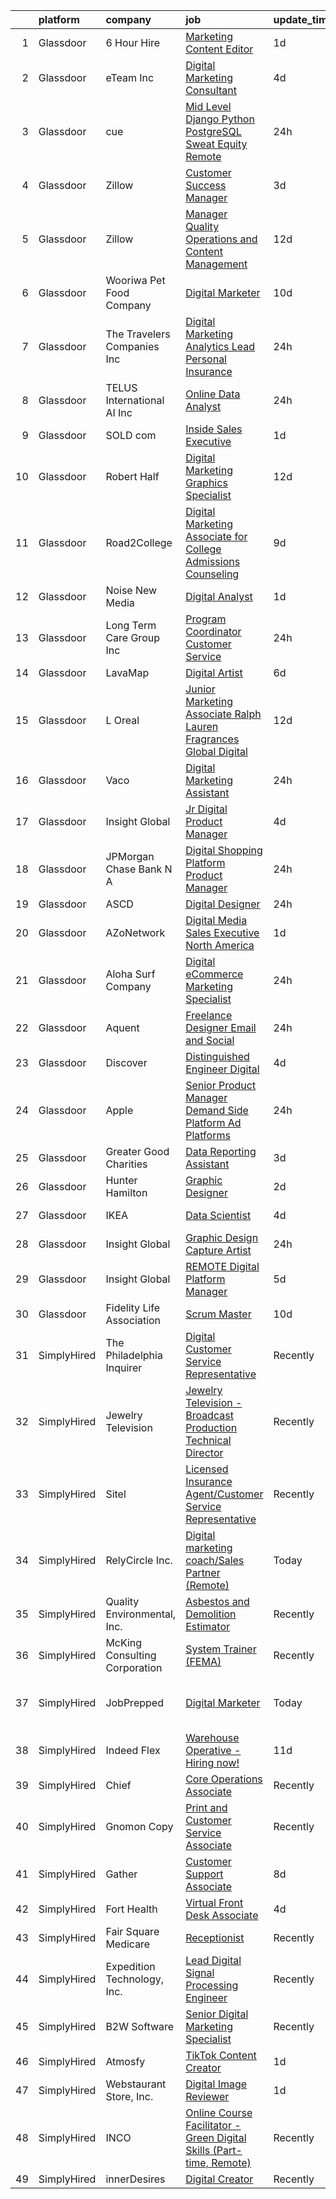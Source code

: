 

|    | platform    | company                       | job                                                                                                                                                                                                                                                                                                                                                                                                                                                                                                                                                                                                                                                                                                                                                                                                                                                                                                                                                                                                                                                                                                                                                                                                                                                                                                                                                                                                                             | update_time   | location                     |
|---:|:------------|:------------------------------|:--------------------------------------------------------------------------------------------------------------------------------------------------------------------------------------------------------------------------------------------------------------------------------------------------------------------------------------------------------------------------------------------------------------------------------------------------------------------------------------------------------------------------------------------------------------------------------------------------------------------------------------------------------------------------------------------------------------------------------------------------------------------------------------------------------------------------------------------------------------------------------------------------------------------------------------------------------------------------------------------------------------------------------------------------------------------------------------------------------------------------------------------------------------------------------------------------------------------------------------------------------------------------------------------------------------------------------------------------------------------------------------------------------------------------------|:--------------|:-----------------------------|
|  1 | Glassdoor   | 6 Hour Hire                   | [Marketing Content Editor](https://www.glassdoor.com/partner/jobListing.htm?pos=108&ao=1110586&s=58&guid=0000018382f2bfafa07965cef3276f88&src=GD_JOB_AD&t=SR&vt=w&ea=1&cs=1_30260d2a&cb=1664349291241&jobListingId=1008163003925&cpc=9C2286EA3771AAF6&jrtk=3-0-1ge1f5g532dui001-1ge1f5g5m2cid000-201e64861a921a0a--6NYlbfkN0A_KDUjhnK7d-ts4fkZ6KGYjYw3n0uvPYmAHManw4rK0lzrYUSkl3M6dCDSWtFWZhdoIYxs5SCcx2ii1I2RCmJuqZOOE06wkboU3OsAZTvsAdy6OMncB6p_uh7d92do8OvorpJZcFyApMqAF6vseirUdTw-pA3_27qFFFI3ePs-kQXGKqtT0Jmpsj7Y2Me-NCvTPI-HwL-Rm8XrPE8JR44A5bZs1u8l5mLdvSr6yRJ2fb3kuldT2RsmrCkoF3T6WpdEPcuc2FLurQQ3_zNrLP8HfuURrjLGiH15TPddmUFdcWUqXzMwqc0aCUgszZ1I2hI2hYsrhDLt61m_jx5YIDk_eLHmr5hIuGWRQ-i7M3xk5yq3XzGuO-wS5Jw-7258V0k14__lPP-hVHf6ZhakyWSyYafPl9jONmGt2_ApTe6JbNskiiLPXdkGhnvSPJRNfWz4ZnjCxieEm5ZZwUNwr5jIoJsip61PxEi9HAl0jegqjNWWeZyPDz10RofxrLM7vqAjnhF9EYn2rQ%3D%3D)                                                                                                                                                                                                                                                                                                                                                                                                                                                                                                                                                 | 1d            | Remote                       |
|  2 | Glassdoor   | eTeam Inc                     | [Digital Marketing Consultant](https://www.glassdoor.com/partner/jobListing.htm?pos=114&ao=1110586&s=58&guid=0000018382f2bfafa07965cef3276f88&src=GD_JOB_AD&t=SR&vt=w&ea=1&cs=1_21047b56&cb=1664349291241&jobListingId=1008158800454&cpc=47CFDC01B3F81FAC&jrtk=3-0-1ge1f5g532dui001-1ge1f5g5m2cid000-94cd8eb53bfaed8c--6NYlbfkN0BrebvuryEatuNHUHZCAQUz0OnV0ltSPb-mADEOcHGVot9rTrxxekT_0oFh76gfC5k5LeVQfnXvI8wM53Y-Csm-5cBb6jwzgR11OBGLeGzG466NRc4gsRcZAo5FARi2Yzm0xM9gTqA7MhLisfmWzblMF6E4pE4q3_0JGe-eNeBW-IZZ1PVcEkWdU6YDPMCchY9O-deZ03Hr4pHNZC2K0KzGbjT1HJ0B0gfcKBCFyfF_E7KJDev61VDUSQ3bZRTnNxiKIWRLw7GDa8fZ92THUUebNacvKW3MyN7mgjxjNY0dRBwv_Qh2dG0ZTiiGPVXmfaXSgGRadJOoPiCmKRSFAjidG7bTcrxSBrUPQgsdjQzGNjjF6ZjYXXuTCt4PfKBx_ZUM6UMEgg8f5gWwq3QDCVNB_0FuRQajpk1284TBU_nOKu_hVtPoJ-5MGio5TPEnDXO_80EtueRKk6D49Q9CgPpi1VvfLGwsJEC2OH2Q0jmbCiVqfLaEHfIoZySqPQpkVhcFOY1SQmRNaEoaBdIvLt3xafdcGD6OmBY%3D)                                                                                                                                                                                                                                                                                                                                                                                                                                                                                                                           | 4d            | Remote                       |
|  3 | Glassdoor   | cue                           | [Mid Level Django   Python   PostgreSQL  Sweat Equity   Remote ](https://www.glassdoor.com/partner/jobListing.htm?pos=104&ao=1110586&s=58&guid=0000018382f2bfafa07965cef3276f88&src=GD_JOB_AD&t=SR&vt=w&ea=1&cs=1_b3c92671&cb=1664349291240&jobListingId=1008164961152&cpc=C19BE7EA145E205E&jrtk=3-0-1ge1f5g532dui001-1ge1f5g5m2cid000-a6b8338d03c24dec--6NYlbfkN0DuulVXW0zorKzZBhjCLVUeZ7NW8p90YuVyCa3-Ydwd41wA44QBV5BRiqocHtBXzXDvykO9TP1gEAG8hqtEYy1pgPQgHhTXgeN_dIjPIbZk-tqkzOfl5B9R0zdf8epJK3zrHgc8dbaCBOlxUUz9030fUKasycD-QuU6wI7Oxol-QjhC4HJxmxwZOO2_XuoTsKby_1D53A6qkPY23m8kY_yKk7og3Hm3iDNqEXf9K9ACDnlA5ncf3z1cfOU7IArgRvbTJHjoH7qvw4TaJX6EntKRWcuxNjPtgTOFRIzlBlTqyedGv1qrkV3mffd8ufy7J60Rp24HTCFKjujbLNvgzjivfWvYd_3ZcTGUg7WLnbWLqJDrzo0vOHIsEsF3b5bur-TTeN10C4qBTcNTMz9d66_-VzGUknPNyHpctzO773ROGbLSaGZ9hAOMXKjkyCpylZeTDG9vKUtkj84a7nhVr2ELMWa9jbD0NXEt1PsFHaqWool0X4EP2mjiiWyDo-3QJBRo_fsjc9A5rw%3D%3D)                                                                                                                                                                                                                                                                                                                                                                                                                                                                                                           | 24h           | Remote                       |
|  4 | Glassdoor   | Zillow                        | [Customer Success Manager](https://www.glassdoor.com/partner/jobListing.htm?pos=102&ao=1110586&s=58&guid=0000018382f2bfafa07965cef3276f88&src=GD_JOB_AD&t=SR&vt=w&cs=1_d095e9e5&cb=1664349291239&jobListingId=1008159845063&cpc=8795CF9063CD573D&jrtk=3-0-1ge1f5g532dui001-1ge1f5g5m2cid000-26631222c620f7c9--6NYlbfkN0ANMurRYyPEXg08u6OamUd1Mvhk-zhFSGYIZgoJR86UvYL2v6MoUqae-sD5DnU21vqr81Knm1eiaBNvrsQwIm-fBboLLmGflxh6BH-J9SAVrBxqS1XpqarTwnwrcpqYnH6A6XoAeUnSCgVBCyWW0BLEKs_4HrEb4mCvBiWuHX2Fmb0cgjR3bLYFpD0YU004krXU9I4MXxJj2kssyYW11Q-RUo1yJxCJknrWTk9PAvyfQWsI6gE5qhvZW65QZi8rJ0z6GHyd3xLwe6xDXRgAslW_EOrcBvIDbi10zgPMZH2pH_OCoKqKX_ZU4FvDg66kO5Zk1hETNAtzflIfZWuPYrHTz6QB0jKa37fQfT9YA6zzm7Ex3PI4tTuVucSGf2Gd2s0LfoyiEBJYchcSX7KKUVw7LV-Ln3tRdGOUjnkijbD6GRNz3TPwTH4BhEkoD3K7rUW1xuSolHU5M2qyS9dEViiURb-NHhEadNdLHGbi-wxZXKaI50I1i0IJ7eYlih1lBfjk9FVRGMEjj2ebuz9Z2NBdr3_pfkWNi62pzfjRQWcC1XVRPvOUNBqjPNX5H8IH-l5yPDOud69LSWyhXuIN26_GNj49daKj6-RT6U1QKVZHzDwa4RQrVhXQYkG7wMq-mVb9r53_qQzSfkvBpFhngzz_AYqWC_rMu3wSSUVkh1lWuTA-NwrGka0KCg6IgDqwxDCTukdwLAyHyE3fWWJ0TMA1Ft8yRCiWmcS7N-JP-ClQ3r-v7gHtR1KTsShyXQEU8Tv3pfQftSOaXxFXRhBpPYQPhF4RaaRnMucAg2Ij9yi75BfIUvSUs8FqVn1Xv9JZIdL9wUt5Our3xOIH8f0AKh4tm2MLX9tYtxQvHvDioHGvAQhjcFnnS0MNzBEjQFgFjSKLNAPEi7hrMQ%3D%3D)                                                                                                                                                      | 3d            | Remote                       |
|  5 | Glassdoor   | Zillow                        | [Manager  Quality Operations and Content Management](https://www.glassdoor.com/partner/jobListing.htm?pos=119&ao=1110586&s=58&guid=0000018382f2bfafa07965cef3276f88&src=GD_JOB_AD&t=SR&vt=w&cs=1_422e0a7e&cb=1664349291242&jobListingId=1008142971858&cpc=3BA4CE39D5B5DEF5&jrtk=3-0-1ge1f5g532dui001-1ge1f5g5m2cid000-b512a9d381083509--6NYlbfkN0ANMurRYyPEXg08u6OamUd1Mvhk-zhFSGYIZgoJR86UvYL2v6MoUqae-sD5DnU21vrYSMqNw6yQSVpDjqauj1fY9oHvo2yLAQmV-lRismGLIIw_J2yM8CgIONIED3uiS_vgikH6i0gPHg8UuszQTH-4pyEwtLvPN9Ahzu_37iSzl-H-Ft_yrk6ZxZWVpQhV8RLncGTR-wTi6gRh4H9NDY73wg7jVHQR_z3Devl44nzE6Rdy3oGUtcOlVMtqxV4p4gtCRi7PzdB_zuHEK8Yj-15e2coe70fpGh5LQNkGKFdoRqDPU0PJ1hYRfhfJa1SeYu9U0FaQeXG7Pzc5Hu4oniilPE1hTM9eOoMevEN6_KAIImSXhiqYJQUTR-UfRrTNKHqdk_B4_gC_MeXXmEOTsULDkHu6gc3T0xty2jwolEZ3GBEkWCsLLxkk_eZa1Mc0Wv1xWykA-10w590KivDXT1Fri75B22D7ssJIZdUc8TLMQWDos9FraAjnQcT_lmw46lzUTaW8TSzW0JRAnF1UXiL73JqCG8tEKmeCXTWyMHyABav2GNb5_LHj41D1-QuN66J3mIMA5iOkyP5VwfJ7KnIhw_LDUEUkO_4uGZ6fJZqrVj_2adD2Ved0IYZ81vd4rm2MXtceqAQdwJX349z-73BFvpzkXWEapBNDru5nJe4Tq43snTD4NuCSssqX6h2F367BcztC69mLrtZlJfhevXYHYVlyuFbZeSPeA3bRmKt8VPILXOdc9KPip3FTP5LITT_cnX0I2QFrZ8wFpQ9Kb2jI1HwzHv5aazNldXwYUDbBujQOYDDwpTMhOoBYwQJzRLF2bn9E9vqb3bErBuGOykkUxCjlY7eUjvFWPm2lSBzHmDjHbgRrLlGwgml-ZitMrqc%3D)                                                                                                                                          | 12d           | Remote                       |
|  6 | Glassdoor   | Wooriwa Pet Food Company      | [Digital Marketer](https://www.glassdoor.com/partner/jobListing.htm?pos=117&ao=1110586&s=58&guid=0000018382f2bfafa07965cef3276f88&src=GD_JOB_AD&t=SR&vt=w&ea=1&cs=1_1a3ff705&cb=1664349291242&jobListingId=1008146609423&cpc=AC285F3A3ECA6BB0&jrtk=3-0-1ge1f5g532dui001-1ge1f5g5m2cid000-16994c4a20e910f4--6NYlbfkN0BLBb4gafUIN8scGXFYW5nVEBTiLvGe8w6cuBqLnnlSEIheVDJQkP6DpQif-Z4RYjjUP8rwi98qLUFP3_bIUgpYWbU23TnpehEdgHRAelzmxkyZsDrUqpytZP0P6aN7nXtQvlrlnrNac-6JuHOv0es5-CvEyGTeNcZ0AJQlx0U-XQrRVzFxp6xS5toLJfdRv0k5Io38IlrncnbUe5_cumcun_hCZj6tBDBdOGNCvGpe8swHa_YxVeqdx3vpZQs3pzIKhibEOTL9qIo1VHsbHIZnxPE53B96Jjeo9ZWIZNHks7ZA8hpzj5t0QzA6_LFtlrwmJJv-4To0uCqqSmWeGwsgZqUicU2S4xa0U9HRAivlZ-ojYqIabtSyFvZEpakGnlu0WKZZQK7-qAlJ8IiWiTZ90WqkRzqpU71N1S9OQvnKzPdhjQTpRLapEx1F5j1xcvalZ91vN5nJp_BT6n0d_D11cnxITdLmqwKSQf_y48zL9bgvDGEJn7-Y)                                                                                                                                                                                                                                                                                                                                                                                                                                                                                                                                                                                     | 10d           | Remote                       |
|  7 | Glassdoor   | The Travelers Companies  Inc  | [Digital Marketing Analytics Lead  Personal Insurance](https://www.glassdoor.com/partner/jobListing.htm?pos=110&ao=1110586&s=58&guid=0000018382f2bfafa07965cef3276f88&src=GD_JOB_AD&t=SR&vt=w&cs=1_3ba5bff6&cb=1664349291240&jobListingId=1008165932910&cpc=F41FEAB56D215062&jrtk=3-0-1ge1f5g532dui001-1ge1f5g5m2cid000-716d938dc5374cc6--6NYlbfkN0DwhCR4mE7Dx-CLhz4PI5BhfvPze6ywMzhMsBH5psjCE2akgMDjbc7mgQRF-OO2fE72251vq-6CcmWprR6tFAcxZ-IoLhsmeo18Rv_x-DS1CdaTDNPs_bnGpdM9LphQprd78px1Uutan102JBRgduQx_EE_XePE-t-MbAqrVORPOptZi5EDfvwk4TueNpDcxe3xCx28F_Ki5_qYbXy565qQ901CSGlj3kJOEl0HA3i7KiN_61WO4IHHZPY4YEpl7OQyZhzYtsJrUHwoF5RFNmImaPCqEwkaQw-zBq0NS9XrWZvv5RFM2GC5pHdaZJc2QEe88HjOdRLm2F7c48OASC9KnU095PelNA-LFclvZSnjz_qThXKX3fIcJSvCO1mTqczD7x098_EJPmgqUHrWVE6mo2YBwBECIHZ-HEX0jpNk8iLzYx9xhuj7BfaSC7toKuZLo3mBLq-ixcCFJZ_A3Vwc7PjL_dcQtNnHS-40yGR7TrqXFGD6Ti0S3_luT2dTnla1hWFgqngm0jm8EwH7i91hUKEx4sXJC4g_3ojgKETkkAJh8U0K--BIpkw88fOpv0uKAv6Dfo5uOwWPBB5igouSCZ_YPa2DFWSIAy3XhHBUBhm75rNBsBYzWvVVNZKUpks%3D)                                                                                                                                                                                                                                                                                                                                                                                                        | 24h           | Hartford, CT                 |
|  8 | Glassdoor   | TELUS International AI Inc    | [Online Data Analyst](https://www.glassdoor.com/partner/jobListing.htm?pos=101&ao=1110586&s=58&guid=0000018382f2bfafa07965cef3276f88&src=GD_JOB_AD&t=SR&vt=w&ea=1&cs=1_64b78e9f&cb=1664349291239&jobListingId=1008165131233&cpc=FB7E4A1762AE5BEC&jrtk=3-0-1ge1f5g532dui001-1ge1f5g5m2cid000-b1cb44d9f1c3f675--6NYlbfkN0DBm_EaRJAv4snA269Hsn6J1FBkMjmuYRkesWng91cE3oyz4i86JnJwUrnHyySEdyfIi0TbAbGfZRw-hidAWmj7C5M730k0Lcd_gBMbWpT5BEutoMGmHFcZKYZytdGJxPBlnj_L_8xFYyTapT7POtirpRT-A_nnbp3LHiC7-64QyjTM0X8aNALW7j6CtCpfTP5osGpeSTEh-ujDItFkAPH1B-0Thw-367gbEh2rH2hpLCl5jCxHTG0nv-pBJLKOlbztNR6AQpWf5yvdqUwQVATIvyVu1ZNc9dJfS_ajfDhnYdlEE5CslGfbX-fAtSIZwNK-h4SvVM1_egTewSrzcY_t1aR2suRTZycn-h5kBS7nGRTg2Girxk2c8WimGtJ7IEM5-mdSLdm8SCSApvcvRTkW_3zzW6XEocJQy9G7q1xzO6Cg5KpL5Yw5VclVNPc3zM7ZKHlPW0sSROjlOWGboyN9p6G-6tCWjT-242190aBuWgExjZD6N7i_W6HS3hf3z8gCUED5yk8UsQ%3D%3D)                                                                                                                                                                                                                                                                                                                                                                                                                                                                                                                                                      | 24h           | Ohio                         |
|  9 | Glassdoor   | SOLD com                      | [Inside Sales Executive](https://www.glassdoor.com/partner/jobListing.htm?pos=111&ao=1110586&s=58&guid=0000018382f2bfafa07965cef3276f88&src=GD_JOB_AD&t=SR&vt=w&ea=1&cs=1_33bad895&cb=1664349291241&jobListingId=1008163778385&cpc=6BF42D0955AE9A34&jrtk=3-0-1ge1f5g532dui001-1ge1f5g5m2cid000-644b15d726f986ed--6NYlbfkN0CbFhaZLVgS7xkJ012KojXywB_G48JxFO9p1yv7X_LEJGtz5iXjKtUIDRX4RUDVKoXRCsmY-Ux4nc9EgXWx4IQb5HwJK0MZhQG-sIFX3tb1XsUdRz6zK1OY-RqxG7TOiQSBUv0iqIvlljLzZvSVfX3KLRVwuulf00ADRigloVcDLRUsmaFLHwrIvYwotqXCo7BZubeBeVHU0OtK8DolKvQ09B5FwxIKEaT0N0aGJvxUshvyiuawTwaBEkQnXg2D1H6NJpG8Qll8Dgsa1EVCowZ_uoyxKxdq7Vfa4vv-18RmUvU7bs9SDOw1JF228aobrnfzxBKOd_CXS5ivmdohrTYg1ng1yyNY3t0zx6qQFCUiXv11j-pX2bTSxZIk6pMbBPFHh1LZc94WMsLMLOHCBzzfiPgThb6pW24Xtb9L06aonF_oLTyLOkmrkVQzDeBNViWZzoy6cHJoMKhVsF4PdPGC9UlrigyHLt-Wg1nyw379MaNtHnzi_XB2uxLns4Y7SFf022ET4IUi4Q%3D%3D)                                                                                                                                                                                                                                                                                                                                                                                                                                                                                                                                                   | 1d            | Remote                       |
| 10 | Glassdoor   | Robert Half                   | [Digital Marketing   Graphics Specialist](https://www.glassdoor.com/partner/jobListing.htm?pos=126&ao=1110586&s=58&guid=0000018382f2bfafa07965cef3276f88&src=GD_JOB_AD&t=SR&vt=w&ea=1&cs=1_2b7863f0&cb=1664349291243&jobListingId=1008143234840&cpc=FA84DF7EA1EC2398&jrtk=3-0-1ge1f5g532dui001-1ge1f5g5m2cid000-17cbd236e113c8e3--6NYlbfkN0CpzDdaQkua3np5pkmj49lKioZwmwxQ-yx5plwbYmV_My3ZZxK2JCK7y7YJJGYa-f7NdwhdWSaCFUjASR6cnA4BUVF-L_KeNzsNaSWsswCQ44e6GzC4__qvSMdJxoD5ew3hk90VkPJT-fzyL5mIg9FVbExNBVRgnCu9liT5LnFCqbhczqt0epcDG-rBxUsnsPGWJ8O2bMpTm5xqssaI1xkEQpzYGy76l-_op1MYLidquUCkm5eEip3Pup7_QXD5QJ7ptvtwA0R3lLEAGp4VBnx8yik20rQUp7p1G7iM6zVt4Hvd4TMJuFQt7zd8zfESJCeLt_ozOg0q4-znIAmYFLPGvNRA9I-rycgHIjoodqJs6LQVjipvizQAj2tYZkZjTdAVR-81EeBpcyh27y9txkoy7OgiM58WFU9DktHJmPlWbM2RJAY97wrNDwAcOoXV8jW9ytDxsMfSXapMwKgiSA2ZP2Hy280C9DxzPUR7h7MweWzYDwI1Dp-6wm-aDPA-v3q7FOcDkZi4AL2jIkz553ewcYv-4tdf-UcL2Z3cLqSPGuL7cCyehdOmbBxPi_G64WhBhC2quxVYLCmBBnHpvQFn)                                                                                                                                                                                                                                                                                                                                                                                                                                                              | 12d           | Atlanta, GA                  |
| 11 | Glassdoor   | Road2College                  | [Digital Marketing Associate for College Admissions Counseling](https://www.glassdoor.com/partner/jobListing.htm?pos=123&ao=1110586&s=58&guid=0000018382f2bfafa07965cef3276f88&src=GD_JOB_AD&t=SR&vt=w&ea=1&cs=1_68cd9a6b&cb=1664349291242&jobListingId=1008148102236&cpc=2CAED5C921A5F994&jrtk=3-0-1ge1f5g532dui001-1ge1f5g5m2cid000-ffe516d4d177cfce--6NYlbfkN0A4hgeKHdLyHgzaskNEvl2xXMVaueUT71iJOYpLYISQUH_rOuc1_2njAimAbfwl-Xl_6MAE7JmL6nMY_uZhy4cIBWg-2YfQVOJb6gpRG1WMFRsT_JvpUKhk0RN-nfIIZ7sZzMF4GmeUePWA_upjrT5OsNbY7y3J2TSDrKoqOx_HoCFJxT0aKkCPFIPriZLtP7L5WOdOuO1_VXJR7n9sR4NGg-WQDphe5b09EGuwgzIds6kHp0O8j1Pf6x-pS9181rkVhSeMgBozZ_yp5HL2dnXvRZwQweeAIB2lCiqbIIVNGG05LMlCIyMu2-RReTxUxNK9I4xiGNIUKHxS5Zu52a-ICKFwzbRtqVlAZXixuHbmzGEm3N20Wq9nWYJhxyL7Wo7-koqmNJqyAiWsr52Ze1vL2Yw4yVp6VlB4vWHqFHBlFWtR3llkWkgnO5a-1a0Wb38rjGYYLM91XFxEhKhmCobVhh9_-9S2X8urvESI9iIGrwNQesRo3PKuEjB6jywEy6505B5b3vOH3Qq9e9DlWiZO2cx6o5FpU1CasYT_FH94tg%3D%3D)                                                                                                                                                                                                                                                                                                                                                                                                                                                                            | 9d            | Remote                       |
| 12 | Glassdoor   | Noise New Media               | [Digital Analyst](https://www.glassdoor.com/partner/jobListing.htm?pos=109&ao=1110586&s=58&guid=0000018382f2bfafa07965cef3276f88&src=GD_JOB_AD&t=SR&vt=w&ea=1&cs=1_89c04121&cb=1664349291241&jobListingId=1008163427086&cpc=7F6F94E2229B3AB5&jrtk=3-0-1ge1f5g532dui001-1ge1f5g5m2cid000-5f8ef8b035283904--6NYlbfkN0CW-ClBBBoGf33wAxWejhWVtrVIk3GGo81D3-u8tyaggZE9Lc1d90Qc7-cyRVKy7eKvEvFntINMm2HWMp8gtLSbcZEi4HmZ32JVaatySf33vcSsOEBvne4kwYUWjRh8aLy_fzfqN2mwH5410Gi5vM89sJtUs-lWfkeM2uZU_YjS69G78lmuVeqEP4Mdn7wWMgjrrUSGHxAXGV64jkG62QZAk-CPdUj5lqPtk7pWIN3HSR4wEYgFEKZ-UBZp_xT8sJ9HNPnxYru1ol7sunta_7rBdxGHH43Zz4tb5GcTLchL03r1SJVDVSX08JUlwTSx66nI9V65j8cuA_kSObcxNEBgQYOX2PMHFCyYemefxhiWDogn_FWVESfUdNbk82OolUG3y39PmqodupbPQmD6UgObPHEIHLde73tnYgwykoLJtgt5QVToFAmWtvh43jRjENAeZvfXMmGg51-nS5r5yaAQpLIz5kOO-3JU7puerOqdFprTVE8yUj0PqBaKxJYl717nENs4ONdW4w%3D%3D)                                                                                                                                                                                                                                                                                                                                                                                                                                                                                                                                                          | 1d            | Remote                       |
| 13 | Glassdoor   | Long Term Care Group  Inc     | [Program Coordinator   Customer Service](https://www.glassdoor.com/partner/jobListing.htm?pos=112&ao=1110586&s=58&guid=0000018382f2bfafa07965cef3276f88&src=GD_JOB_AD&t=SR&vt=w&ea=1&cs=1_a2183121&cb=1664349291241&jobListingId=1008165624251&cpc=1160948BCBA38B5B&jrtk=3-0-1ge1f5g532dui001-1ge1f5g5m2cid000-2ad71c5804ecae2f--6NYlbfkN0A4AqAQjzxpxIS5LEpZrWuHuD3mq-hYjEYdsY5zcloj2QQN0-cE70FBV3RwKTN5BNRot9a9xLhW9Tj91s5zDjpt-BsOTjvQS_UB_IA0qYurX7eCSlVDLivBrQppqi32v41aGqwrPusY9g_VQrC9U5OD_T-5wAyCMz-q3xtDwBnnuQqTBBf391qcpbZUXumcA74dRY1sCyu1Vm4rFpsgJkPUHMqFoX8PIa7U5riEb6KmmAMhq-9FlwT4WkEzerr5QcBW0Akq0usvNwMfMlii-UyXAUElruVEvF0agAtWHG5Br6d0pDAqXvZwiwiatrorjVO9tQOZGwtreokAm3uYNCTCyR_52t7zkGhPdTVfu-0hj_P4-qnGaG08Oep8oqGSwBf5_s2O8BjL-U2xudfQMoL27_uqORy85cOYVgnNI4-6Zi3lZcePAyftur1ZkWuO8qlUBCC2nBOSR6EgixiSOIxfjELrcO495ekSUH0NJmoj0-tp6YJlKG-gjO_2brOEpeRWcsF-uyaeTa4sWyIsTBN_)                                                                                                                                                                                                                                                                                                                                                                                                                                                                                                                               | 24h           | Remote                       |
| 14 | Glassdoor   | LavaMap                       | [Digital Artist](https://www.glassdoor.com/partner/jobListing.htm?pos=116&ao=1110586&s=58&guid=0000018382f2bfafa07965cef3276f88&src=GD_JOB_AD&t=SR&vt=w&ea=1&cs=1_007f2de0&cb=1664349291241&jobListingId=1008153486143&cpc=AC285F3A3ECA6BB0&jrtk=3-0-1ge1f5g532dui001-1ge1f5g5m2cid000-b4e16c7794ca804a--6NYlbfkN0BvffYVbnfQbS93BkAhZe1nr_iwjsb5JUyOPZS3_wkjOTFd8zYYhgAjN7dkTL6E6t4t4Ii3xFWcYE_ys6-VyEPHPNop69PjOU8TNo7BFqIux-7Eot9YI3POHowBRmwS-1vpTfl4aBjKNbocmdYE1IydTxc8XdYgAe1Tjnal5WCbcXwjExBhMbc3T7Cs4sXPqRTJRc6904v2CXfr0cx9sgCQJ8NFtLXypmoyjb7CMI59WkKkZNgXIVdFCoH3j3m1bL3VgLQbMaf0GzIG0u4XETkRbFcg-XbKdspTMSGlbIgHLAGbMxfw6JHGZ4CRlhdnNdD2YaeOgpajPfb2UjGeqxpjHugGR2ka3nEfSSabxuWYjGjI-GtRAohi1tDjlAUACOEBZ8-SWeUOQ-t5E2GIJvHfQlsR2m2ahA32uOPOBpFg3xZbmGJgM1qHaxqnkRrZBnMX8g5ED_3Qfx2HHdumR-Yn8GqvlUVKNzpkDKJd9mMlMiIYLzST94ta)                                                                                                                                                                                                                                                                                                                                                                                                                                                                                                                                                                                       | 6d            | Remote                       |
| 15 | Glassdoor   | L Oreal                       | [Junior Marketing Associate   Ralph Lauren Fragrances Global Digital](https://www.glassdoor.com/partner/jobListing.htm?pos=115&ao=1110586&s=58&guid=0000018382f2bfafa07965cef3276f88&src=GD_JOB_AD&t=SR&vt=w&cs=1_c8bd48e0&cb=1664349291241&jobListingId=1008142972206&cpc=8795CF9063CD573D&jrtk=3-0-1ge1f5g532dui001-1ge1f5g5m2cid000-42a3ac318f7a1b31--6NYlbfkN0B--xwTx5z5GtX4kwB4PKln9ei78TGhUZ0jXbBonS0qzEhzYeEaBt0GkTPTcdrr5MkzZ_oHVP9Q2E8EX-T262mG4rKDwRBaY35esXA5Ce0-wCGzq449jbMb6c830z_79dmbLbvFmZYGBlU_9M-xMfcEfCTDzSSNxtUXnCogvRBRkARCLQ8n0hYcw4b7Mq7q_bHB1t3h9Ga-qWFGwjdJz9fyA86rFC0nzWP7RVvfvWDxZo0gqoESfpGxLyPn6W05mIdllgHBX-U5FMRGTqIoetsii5JXAYus2rN5VwM_MyMpvKOJfKtcTbjdY5A2r3ogCbq33QPjfXCorvyYVEh1VaL86B9jzB0hX3zIFZWAX0P5xV9DEVJiOljNm2bx1PuPQvP7UCUIIyU-iuFGOTLiJDBTIzCwHX6jeBCthrfPcXcD9-aXUvKI9iGP-21LdpkBbMqpQDauCbmL_CH1YTz7MqBdEVnr7iroCEPTWNEH7o5kZPd0a0BOAU2NsJFWtI7MSVTc7VNylD2pTDJkH6s3sahyvBroGnxIEKku3ZDCkDJj5zn9MRdv8wCMAM0y4FwQXuY6WLU2OyEO5A%3D%3D)                                                                                                                                                                                                                                                                                                                                                                                                                                           | 12d           | New York, NY                 |
| 16 | Glassdoor   | Vaco                          | [Digital Marketing Assistant](https://www.glassdoor.com/partner/jobListing.htm?pos=129&ao=1110586&s=58&guid=0000018382f2bfafa07965cef3276f88&src=GD_JOB_AD&t=SR&vt=w&ea=1&cs=1_1d90c73c&cb=1664349291243&jobListingId=1008165867530&cpc=F41FEAB56D215062&jrtk=3-0-1ge1f5g532dui001-1ge1f5g5m2cid000-8561437102f860f9--6NYlbfkN0D_sybMACCpf9B-677oK5j6rPldVB6BlrVvFjO_o-GJZbzuF-qh4PxErFUqfUsv_6utA5JZgeEyLPHfoHOkWgtu-04jjOiQeMcGEhERKzwl5UZW9KxS7DE5O4tihXQpmYI_0W95xscZZvOaxS7Z7A-tsGCzOsMQk10aPWusTzQLHgjnj8zhRtE_7rO1w_NdNjgrR9UEWWeTEvQf_SMVhjNnZ_jwIvg4D-hBG3IKVr_3uLVHT7wNm1NQ2QbWxLvJOKTJdAOigEXkRp_OEhfhd_PbTCGtwBPwZab_zrJ3V2i-L_jqPSVuUbOqP971hIZ3Q_hXZPsC033rAw__f6GVJ9xQ-9g_cdw1h415-vseWAEMQrgebBOJGMvxKi5NX4i0Bd4IL50Zcdm1Kqx2JvlJdyDbrf-yzTCUuNqfsramDlbqDmJVT4lkBmMH4oS1XKYiRUnp2gEWDwrnqgcSt3Fdli6N5IjWp-oQIVuK1Dx2O7T3jpw8wW5qpx8KBGmKtLtZBto5iW5f5SfzcgAX57Sbo118PUE6ZKdsk4rYZXch9jXpoQ%3D%3D)                                                                                                                                                                                                                                                                                                                                                                                                                                                                                                              | 24h           | Corona, CA                   |
| 17 | Glassdoor   | Insight Global                | [Jr  Digital Product Manager](https://www.glassdoor.com/partner/jobListing.htm?pos=127&ao=1110586&s=58&guid=0000018382f2bfafa07965cef3276f88&src=GD_JOB_AD&t=SR&vt=w&ea=1&cs=1_8ec3e85d&cb=1664349291243&jobListingId=1008158150325&cpc=AC285F3A3ECA6BB0&jrtk=3-0-1ge1f5g532dui001-1ge1f5g5m2cid000-361f2ab0180a70c3--6NYlbfkN0BKkHZu3wF05EeDimN_p6sYpKCMArvwa95YdH7UpkaBCi52Bcb3JNt3gbZrKB95T4ZWCdc686M6d-VEuwFReSyj_sazOwNsH1oj9gyhkuBn7pNC6orC0eIo5EgL1tAkTVEAJG_a77eudZI5wWlk7EvwzS6nAeioENjzA5ncovmvP0Qw-yQ5NoPNAd6MbA5caFYUYwSSafTkYlpbwGL5kE_PkgscANY-3kJXvfoqG5mxkHKMbYVagvktHTIaZjNgiDGtSRJHIZXbczvAvrAaVLfwkOqurCYkULqbrb10OxDY6LcQgsy6Mubv_RmObc_05_iAoOdJK6Q5SJ0dhXoRxqAzSgxDhL7NvvyWhEFfr9vWHgst0wXrspz-WKqYD4_NDfsC0m7PSv6ZTLIbyAZSCtPcTLmL7l1oTycQcViDf6f5x5ycuFcxkG45WrX3udkPFaDkMOkmLYl_kr_9gjU4ZpcpO9v7O7BtY_r0MyljmLyI2-cgihnMSIQwuFeiidrmp1Ubb0Na-dequDp42JvFQp7Y)                                                                                                                                                                                                                                                                                                                                                                                                                                                                                                                                          | 4d            | Remote                       |
| 18 | Glassdoor   | JPMorgan Chase Bank  N A      | [Digital Shopping Platform Product Manager](https://www.glassdoor.com/partner/jobListing.htm?pos=106&ao=1110586&s=58&guid=0000018382f2bfafa07965cef3276f88&src=GD_JOB_AD&t=SR&vt=w&cs=1_609e7c09&cb=1664349291240&jobListingId=1008166214281&cpc=155EB9D5185558AF&jrtk=3-0-1ge1f5g532dui001-1ge1f5g5m2cid000-8f331b1316f1e604--6NYlbfkN0AzLSv8xKADH-G2rlpPOjIk9dQnKDkyg__3vprtRF829CbiKkI_6-k9in7a_8JXWbwfGHlFbXBQLnu6NT6MgHTXEJNYQRz6z3w9ujfOTg0mD3YlfrYIzXivjmOHPIi0_AH5zsNcsx1Mn89QdJxocgxRAQXuu-UndSoOwGFJZZ2i5kyLCT8wvCk2o7QPB1zuOkCjAD0V_YolDsA1sMA2xSSdM78thmtKm0EaYsrzMcwNqZuY14Q15T-0ueSa1zM6BGrw4sEszhGcQSC55XbX4Lf55buVzhfm8aB4bNESmBss9tX99J3e9Y8I6QqSgQj4SA2RdIRS-FAzX1yJL1YL16uL2F4ueNpjtS3XYv542DuRPvFo1kOewvnzhm_iicChPA66s4Ga7H50UWZUK3mKMnZLQA5GIoM3zYmLkXI6OCdJ9U5S-NBqC4RpyOTqbb4TO6ScObL7dAKJ-fhEBEsG8hj2XrBv3DeuZ8YEq7BhydwZKdpj-VlUtNPt)                                                                                                                                                                                                                                                                                                                                                                                                                                                                                                                                                                 | 24h           | Wilmington, DE               |
| 19 | Glassdoor   | ASCD                          | [Digital Designer](https://www.glassdoor.com/partner/jobListing.htm?pos=103&ao=1110586&s=58&guid=0000018382f2bfafa07965cef3276f88&src=GD_JOB_AD&t=SR&vt=w&ea=1&cs=1_8a05d578&cb=1664349291239&jobListingId=1008165735144&cpc=E773D000C9BC26FA&jrtk=3-0-1ge1f5g532dui001-1ge1f5g5m2cid000-1ac091b486338562--6NYlbfkN0AY4guaBc_odNxnJHTncvfwFu86WvDwtbc_K-gSZc1x5MVioGHhmspAcU0hc-6v10Q31IDYtf04u9GRbV63ByNsA2Q7XqQLxT6y0P9KYSEHYYlpOE5leemi_b9fFdkYUZHEqz1Wku0I9T2vxvv-_gdcpaC4eaO_PsqLsdwlMUHwdX5sf0z35_dRnA2oij_nepu5rNTkVkGU4x1eWUQ8IKAD3LlmN9ryBkGuuKLgnBD1gILXfzoL72MnfXtKMAYjDxd-4tQ_AUOPk5KCTxAZLDkvLmHm2tGHMqhfIr6-hxV3-6tw-bwnXHKl2daQZfdL_wlENY-Jdy_VFYuJZqhZRuxqxeTOmwL-emZrQX1w2wr0oAlK0NrFVMXOTJ0yvA5X0MG7C-pKwqb7NMMKGVcCe0DZ6Kx9FsHMUBC8-bweoGEllmDIgFIXN8TEZgTx9Rc2bUvvrV_nBFhe3I8ocE6z9SGVbeYLmj0nMP28Bn3dqPWJQeqVIwzEe_Lf2aGeXcSuZyVM3O1MKLN90g%3D%3D)                                                                                                                                                                                                                                                                                                                                                                                                                                                                                                                                                         | 24h           | Remote                       |
| 20 | Glassdoor   | AZoNetwork                    | [Digital Media Sales Executive   North America](https://www.glassdoor.com/partner/jobListing.htm?pos=121&ao=1110586&s=58&guid=0000018382f2bfafa07965cef3276f88&src=GD_JOB_AD&t=SR&vt=w&ea=1&cs=1_abb9c40d&cb=1664349291242&jobListingId=1008162938126&cpc=451933188B21919D&jrtk=3-0-1ge1f5g532dui001-1ge1f5g5m2cid000-a96f348f9da12d40--6NYlbfkN0CB8va_fQdZgSqSVWc8ySRW2yU6eyTuqF85jtwrF-zZ334kzSvs_e4QDKgyZRypqxnB44I6q_L6qT1lm-tzA1dC8nrXc_CLeThDnbNvQ8PQR3tFN2p9Pvx-Cd-XLeR3pTHVv2-nRttXxQhCklLGXf7y3RB_ca47xU6vn8_PJXM__Ha7f98HMvWRowfs2dmc6ZjFTM9Z9yUIMBqArB18tOvj68rjz1yTdGjezwdPjmSZCrFn20d3TK5GTH7xNsMt892uZcwrGndjJ7D4gbuUoOHaJiurpZTUkgS8Zu2Tux7_hmn18ZIOSR_uApULM1gSOLKoxCPRbes1yBhk8dlrpy0q7s3ZuaZDDsjbKBGqCb3nH-aArzGKKul8gkFGGoXxZTdvkUQkUW_L4wBUQvST32u4PdgMTffQ2wtVDf6bv7C7FQhELZN__HC53DDBcm4IbCHbUvIFnlC5wpyGyy-iJkXXzu-U31V_TPAkBC3bnQE94NQkcZsNYIyK6hi14BE-RacsESg03HsVcA%3D%3D)                                                                                                                                                                                                                                                                                                                                                                                                                                                                                                                            | 1d            | Remote                       |
| 21 | Glassdoor   | Aloha Surf Company            | [Digital eCommerce Marketing Specialist](https://www.glassdoor.com/partner/jobListing.htm?pos=105&ao=1110586&s=58&guid=0000018382f2bfafa07965cef3276f88&src=GD_JOB_AD&t=SR&vt=w&ea=1&cs=1_7a9a64b9&cb=1664349291240&jobListingId=1008166771550&cpc=92BEE8AC7E71C1CB&jrtk=3-0-1ge1f5g532dui001-1ge1f5g5m2cid000-cdc2cc7cc05de6b5--6NYlbfkN0BdDHiSlq2TKVYTvK036ioTcRDjelCKzvFOpLFiF--0iYywErtz7uGZtDSHWpD6kkiTBNiJSIevQV6BQG1mwVRhKbJdX91-Nb6ubEH0d4I0lF0SgMGbrsCDYz9u67a9TPk74kEyMjbK3QZZt_kmB_EyxD7LO2yztjOu4YYW5DZFjif1dXLbidbdC0ElMhCdo4GTpABZpe2BJ7oQWElH_cMKNYP5AhXoKQiLBojXtDt2m6Le9UEsUGP_dx3voWwJg-8SBV3qKIuxO6vkOOPaFLWgnb6ushXU6Hw0O5Oeu4TwhFaUJBRB_SRSuT_yBzBz9NLB3lT3MolutAe6vK9_d6EIGug3O-tf1OZJ4QIo9cw4kNQGKs21-H1JyWN0Tt1Q4AHPlL68NeaeWOmhtpPdCXSefUCMtgmLOzmoXFBcAby2gJc58629BZOCh2i6Eu-n2bvKmexldornukGjqiJnvTiOzsB2f-_rfQl3XB-VRc7royFhjWZjGoFirKuPW60s-uwr8O1X4R4g-cM5RDa8C3x4)                                                                                                                                                                                                                                                                                                                                                                                                                                                                                                                               | 24h           | Destin, FL                   |
| 22 | Glassdoor   | Aquent                        | [Freelance Designer Email and Social](https://www.glassdoor.com/partner/jobListing.htm?pos=125&ao=1110586&s=58&guid=0000018382f2bfafa07965cef3276f88&src=GD_JOB_AD&t=SR&vt=w&cs=1_8a1d0bb2&cb=1664349291242&jobListingId=1008166263396&cpc=3BA4CE39D5B5DEF5&jrtk=3-0-1ge1f5g532dui001-1ge1f5g5m2cid000-5fefb7ee0ef75b48--6NYlbfkN0DMrcEu7yrtATojKJA7cEzGQ3FdRGWLh0CZQInL4ECGI9gD0Wolx9R2EDT7B77c2cTl0x_oT4u0VyXWboOgp-kNsmrC-BXQzGbukCyHrpIqS7WraI7mLIyqWQP5Eh8D_rrc55GI7g_VYXShykTmlCEn1wmEnWZ4v73tWysc0qiH5uL5YMF4yLPu7S5pU_r8czji8zL9lJy73ralAzLW4-c9zGCDHie5IyaA0toOjofVWnrUeu05qeYW_klOQWvHQKv7R610sy2nu80OAyNNZdDaLDPwfJdaAeHIY_CNlyV62G7GC7Iy-xwm8cRBbsXWvKY190NGzWz2l-I8DljasKWJHXQ11qkTZpMoqyF88CrEGoeIL8cr9B1-fQOMMBt-5zN3B6JHFAxtes_EFRBRYj9A8o28rFki1nqmcqHqUFc3xIt1WPD_ZepDog4L-U7uEeNY02s0J1DyQ1ULzAg9OxGQVjDCk4tvI3M%3D)                                                                                                                                                                                                                                                                                                                                                                                                                                                                                                                                                                                         | 24h           | Remote                       |
| 23 | Glassdoor   | Discover                      | [Distinguished Engineer   Digital](https://www.glassdoor.com/partner/jobListing.htm?pos=113&ao=1110586&s=58&guid=0000018382f2bfafa07965cef3276f88&src=GD_JOB_AD&t=SR&vt=w&cs=1_375a556b&cb=1664349291241&jobListingId=1008158913184&cpc=FD1C1DA32C38CFA7&jrtk=3-0-1ge1f5g532dui001-1ge1f5g5m2cid000-95d7f84998fe8c23--6NYlbfkN0CTOFzGAMdxw_GDsfUcW4vMT5hDSyEQFK4w-Qt2OSLgh4VZjrSescLHk2Q3hlZyGUX1mmF1jkAVJaS641kTvYU8OT9sn0EQgl4lsnIWOr2aOgVgBygrs9EP3q3hu5m2xdmEHxLgAKcME0Xmrq3i2sdksNd4U5E20tEOZ3mvfDHcHRz2CUzGCEpTt7qcD5ybWbn3yDxahKo8MoPPhsMxgdjzhO272TBNFVvcR9wbmXbqv6tLKk97OF3Rm0e5zmGeJjZ5gPQEmvyEjUuj-uarptkvEWpOg1-qDaea9wgO__6BDXlyAGc31pz6E5QqXtfBetDGeNhtZq3Jq4TLqh2fcYDGcS-I_TFNPw1LGS_xDdrGSm0hvDjQ_oRFeipkP98pmr_hrW5ttVw6r248PY8OTTuozD8dqhYNB2C_WcAaAzhn99biJcaxLAmzGHlYrzHZpXEEfa9NznBvKbdHltZK2MfpDZp6MYWoHP38S_zBX2aBVR-_9kVuPpRwxWP6X8-MUuqQR4teTbZuXeka2OI47R4sFDep9zQS6llS3t8-Tw6AMQ%3D%3D)                                                                                                                                                                                                                                                                                                                                                                                                                                                                                                              | 4d            | Riverwoods, IL               |
| 24 | Glassdoor   | Apple                         | [Senior Product Manager  Demand Side Platform   Ad Platforms](https://www.glassdoor.com/partner/jobListing.htm?pos=118&ao=1110586&s=58&guid=0000018382f2bfafa07965cef3276f88&src=GD_JOB_AD&t=SR&vt=w&cs=1_032321bd&cb=1664349291241&jobListingId=1008164708773&cpc=F41FEAB56D215062&jrtk=3-0-1ge1f5g532dui001-1ge1f5g5m2cid000-d03dfa8bd1fca0e3--6NYlbfkN0BvKrLyj5gPmtZO9T8euul8TCxuuKNOtzRJOomxnwSEodTz2Bc-sPZlFpP0h5lDivpof1i90Q7IkRAinfgdSJO0p8Ov6q4BrbBih_ffjl9tTeBD2LjZegMxCyGWodPVQHpfdsceLrJ_GameuoS8xK6T1HAf0ASS4FRhdnTueQ_DnU6MnJ7okDuu-pXJGGwtqFL_9U5XcJ2sg7DPXfN4zWiby1UCtmE-cebuWA_VmaCzv1HjtLa_aAaYr_XdTMRdO-sPM0u1Eat4UDUI7-szEtinZucPNPyBLrdHPzuMc9f_YObN5Lffqvr46FQV8zf6pRiCguCTU9J3vd0VtY8ZNzSH9bEjVHrltTIhTA2lxt6uYPRnZzNzLJWF_oUhIIzKHDqaG1_-tuIEENZ8smrbKM3K7JHyv6GCwzGlryCD4gF5KuKHVZaaOPvjXW9e6dZNt2DLuVfrxaxF5fjV79K7L5j6i6A7xRMfJkFgvNOoT_Jd0ocaxyZCTIKveOUHSJYdMCVl-qwo9D_Iq5Vec_5mQamOcmKcmT7GNFWMuV6ZYMhwbO_Y9nMoVuev9U9gAFOud9TmKatV1jrCtxrWu0eajUXI5bzP55m9fEzp3zMdkOYWJlGPLcAc25VuITt5vpOxqQJnLiJBeS_pbYpf7t9s6GQq3V6nTuFEJ2qTqrcNAFg2p1WOStHxFagGocckovkfcX2erOGr71jQk2J0zAuocolNP48dyPrMFtLQLbR3Yb7y6HlGtp9rm-VLT5affspTzmkgrezDdLq52k_AP4twh7-h6t0gKTvPHzfPPwG_jrQNhv5RwKlnicEOeZSRPYG6EOUMZdLauHlREV4gHs5nTFdKvc576RvWxTGXevmlmqf9VnOn4R55yg7dmSo_gbwy9mhNf1sbUrJlDaOfozaPdTjOso9t6d-_D7YQYl9OyxPJpI9bB2oYcqarPnAsIJjMgIUEq7IXFg2NCNkBFiiotJWx1aYJTXzz9NqkHthciVcJfpb-MpcCQgawRb30mQbaErA%3D) | 24h           | New York, NY                 |
| 25 | Glassdoor   | Greater Good Charities        | [Data   Reporting Assistant](https://www.glassdoor.com/partner/jobListing.htm?pos=107&ao=1110586&s=58&guid=0000018382f2bfafa07965cef3276f88&src=GD_JOB_AD&t=SR&vt=w&ea=1&cs=1_e90abe82&cb=1664349291240&jobListingId=1008159769839&cpc=8795CF9063CD573D&jrtk=3-0-1ge1f5g532dui001-1ge1f5g5m2cid000-8989924871a45824--6NYlbfkN0CtzQMBhR6IRDA_NqD0F1S6cEzCxC-xi8YRQyhWm_t7in_dGiQccLAWm8_VCGqZgKC-TLSaenDZNxVeu1U1lgZ6NClql1kc7woy9KxxcU1CWmJSg0zT_tf_H_gByxLg2weCvLaSJGjMgSjF8JdI4tg_ffHlz5O3tu5K68yCq8tjkMpX1iIfVK3WABcSCKFEZcwrveTR5ncj-5-jYaJAwZFNREZ47Dyxu_nK0X1wgHR90P5qzvm5H4uIglrGyPJNo0yYwFcZuPnPEJV-jEvCbxGTgB5Nua-Z8awWJyBzDAQ5JVsPqWjkO1LdDUQQ4SaG_5s-mf_Y7rMUfmRznA_aFQCbMh5n-ZDE3Ptc6umOXaHv7V7-Fkk9yyGbdyk1W_y-T1l4TZwH5ZqVd7sOTQyi-k2HctatSt-YgyobBewAGTIdEFbQlgk7cJ6lLoYoD0DIHHx8VBICxzq-6PWZCnAK3wPKCM8Clb_rVbbIpyy7iqZ7-syjjpePh6zZxNR3tuHn0Zk%3D)                                                                                                                                                                                                                                                                                                                                                                                                                                                                                                                                                             | 3d            | Remote                       |
| 26 | Glassdoor   | Hunter Hamilton               | [Graphic Designer](https://www.glassdoor.com/partner/jobListing.htm?pos=124&ao=1110586&s=58&guid=0000018382f2bfafa07965cef3276f88&src=GD_JOB_AD&t=SR&vt=w&ea=1&cs=1_149e0ba7&cb=1664349291242&jobListingId=1008161441716&cpc=2CAED5C921A5F994&jrtk=3-0-1ge1f5g532dui001-1ge1f5g5m2cid000-96f2137b3a6bc5d9--6NYlbfkN0CQRQ3eiV4YWjrRS1ho7HVQ9JO8v6Fb3eU0yDOJbdOiEoxcbMbAZ5AqIhvJgyRVJMYEgiFykwswZ4sqb1xtlZeqzY0FCjdGSdhaTRTXuZaEj5oIy_in9UT-Fr91M970uHXChsAqlYHmwHEM4d1pxtplE4utzjaTvb-s_9a6ryGZTYfSegGNIAZLsKj0v6KBYjsHmA9MDkQDkOCLfd2DrCeuvn6aTVxkyIElXpOYCfKM8ZNwvj-zQLLtaYQc9t4t4Vo-m37gG73vCdaSFgy1N0rncNY4RlkkWSTxZPAbxk_d2QtDN7bONOP9wbB3XA9JQtx6Lc2rrl3ToSgg2MTiYS18_cPh8p3HtJCui8HoR1FLf8SqxRAHhMLBlqmWVldbwKQksVjwzXQfytPaPZk7OJhSin6sUbFU_RF50Y9hXxIFaIytSDfeYLkvv0shXGN95S5KOyaV5VAn-f9cGddAcGm9Sxua3_c7KTmeb9-AexuvD0BjlXZLVqz5xTTGjn5jsLNUkw04EbOBK8ufH2ccWFhCVQmyI3LeioQ%3D)                                                                                                                                                                                                                                                                                                                                                                                                                                                                                                                                       | 2d            | New York, NY                 |
| 27 | Glassdoor   | IKEA                          | [Data Scientist](https://www.glassdoor.com/partner/jobListing.htm?pos=120&ao=1110586&s=58&guid=0000018382f2bfafa07965cef3276f88&src=GD_JOB_AD&t=SR&vt=w&cs=1_3472eb90&cb=1664349291242&jobListingId=1008158939568&cpc=2CAED5C921A5F994&jrtk=3-0-1ge1f5g532dui001-1ge1f5g5m2cid000-7aa931a144206afe--6NYlbfkN0Duvs8W9J3ng6gJug0TleWEiZhMTn3xkaahiVgbeU0KWY7EIJvg5hnSIF7iYU2XS_0xj_mfwhTbbiK2-eaO7FVHG3d70A4haC81yDi05qU6U7cENPECgwExTABczgJxodWM5RXoiDaF6ZI9EYRzr-JawX7UpdJH8MjPL_QrL0InXX-QxMtJXH5hcPd49wJRAvCQGIEcTP6KetLzXCb9mkbpoD6oNXQiK3jhklSjxGifmWKcxE9E_DbzA-Ffd6LqCAOVGyrB3vqgRbZh_JoyyiEgeaG_WhdRrnrL4qTD8GHMvLoQsXd9PU8e_IJVHZ0tepM7yPTXcSAke7KUeP01RN4STk_0r4UDBmmNthYAC8cEs1mAFk14SOHGkST0tQ8rMNX8kvC2B8RmzoPODZVwYd1JFf50RS3_Vno__stvPxw4_CMSZR8kNnkMptEbteiMCBrUZ9xs3b_whFXmISiO39C6XIY9bAVDr5wqgXxrEr5W6Z15SBb0jsnvW4qV25giPlBStJxgmR2eKDAIWqhFfmyNudhe61lZfuZc6-0-mcuxhScpoZIXxVpXoDyPs99ewhw%3D)                                                                                                                                                                                                                                                                                                                                                                                                                                                                                                              | 4d            | Plymouth Meeting, PA         |
| 28 | Glassdoor   | Insight Global                | [Graphic Design Capture Artist](https://www.glassdoor.com/partner/jobListing.htm?pos=130&ao=1110586&s=58&guid=0000018382f2bfafa07965cef3276f88&src=GD_JOB_AD&t=SR&vt=w&ea=1&cs=1_e308b652&cb=1664349291243&jobListingId=1008165579531&cpc=AC285F3A3ECA6BB0&jrtk=3-0-1ge1f5g532dui001-1ge1f5g5m2cid000-7a86e9afd0e9a655--6NYlbfkN0BKkHZu3wF05EeDimN_p6sYpKCMArvwa95YdH7UpkaBCoSUOkIYlUzf1Pb6Z78DI6MAHITlv1QHEV5C89SsGh7dnC5-_jNo8wc8F0EnkwDE51ZGFRSBSMM8O7NIAJV-YY8aG3l4ONR3GwWPehvG7e8-Qj0ZWQYoschPlvpDiayhKT39cNbHHpBJSJFEj-wfXS6WIAlFCIhuD2F-mThYWFT770sH9OF_e9Ge4WdhwIUOwt1JEvUzOt8Lu8fyb8PQDGOq4hu3a76gXMzH7IfLFryjUciW9Ej_PcEiGI5-ySn0BgyVM7NaZknRcGIyt1YoZUvDuu-9NpTdXyIaWOSDi0hSE2iJhKkfAwM2MXc_pezpNd7kRofAwniprghd7izZIB8fqRSsf7uLeM7R_U-K03A-kpuzoWcayRugnhaGXbtV_uwXDVJjQGtQX3nfAPo91gqTg7CAgB8foIFKL7nIwqghKewupceQA2mW_1qql2N2ZXuoOe1d6y8wRrMsek9z70sXbrjXZ8m-dDU9VibsWejS)                                                                                                                                                                                                                                                                                                                                                                                                                                                                                                                                        | 24h           | Remote                       |
| 29 | Glassdoor   | Insight Global                | [REMOTE Digital Platform Manager](https://www.glassdoor.com/partner/jobListing.htm?pos=128&ao=1110586&s=58&guid=0000018382f2bfafa07965cef3276f88&src=GD_JOB_AD&t=SR&vt=w&cs=1_c07087da&cb=1664349291243&jobListingId=1008156941044&cpc=334ABAF5D42DC775&jrtk=3-0-1ge1f5g532dui001-1ge1f5g5m2cid000-7263b142d7ccd3a3--6NYlbfkN0BKkHZu3wF05EeDimN_p6sYpKCMArvwa95YdH7UpkaBCqc7l59Erwqcm87s8bKO7iv8VHt-4iCmgJfunEnivDeiGT0esMpEJcoJoT0RquVYtTuuZJsTUP25gdd0Lg1ziGAgaO0nfOJKxSsiZ0cxguoncbY77LwDY-Ibouct3stCPaET6BiDH_ZjCnN7JV0ArDJYrrzkhZ9yz5kk5Os35P2poEbmtLONgfW72fuRnVeC8YQMtNqk0Huhhhnwe8n_1COBm737-BNxxpLuqntrXRGBifCWR2Y4TLHuTkn4yFGhFylFHnU-uRSO53Kenon8wysyD2nBWD2nDCZTEd5ZC30ddcKRFwIAIXZrnRsko7fuda8GNfwirix2c6yooULqMjvpANHg2zqlFGrEsyvblJmhRj1yT40qoOsEkLRSckECdwg7MIJ6UXc9HR_LrHCiKyDARpyiWTUq6xQZWCSIknpH8FpjbLoQIw4IG9Fs1C_R6MBTnoOXZw6x)                                                                                                                                                                                                                                                                                                                                                                                                                                                                                                                                                                           | 5d            | Charlotte, NC                |
| 30 | Glassdoor   | Fidelity Life Association     | [Scrum Master](https://www.glassdoor.com/partner/jobListing.htm?pos=122&ao=1110586&s=58&guid=0000018382f2bfafa07965cef3276f88&src=GD_JOB_AD&t=SR&vt=w&cs=1_ccfac5e0&cb=1664349291242&jobListingId=1008146673641&cpc=654405A9B1E0A9F5&jrtk=3-0-1ge1f5g532dui001-1ge1f5g5m2cid000-8a8c065069d7dedf--6NYlbfkN0Apxks7qnvgXV3t6wYEZti22OJG9DTh3wncPgDGuOyxCzNzbkNmQy3lgm1LVP4KHl98754YbIZ6mq4SK6-RepgRw6mp71FFCD8jX1eIcAiryoVkUPRdrUQGAz1lu2Ug_ZPolYagCJxELzQId5zv7T7tI5SlMpF5JzTppJACt4UO6vq3al2iSfq_KNHMW2RzVk7ynGFtbAH2V-6-LrIoo_B4APLlxBsrZWmQ_Yp8Z5yPs2wZa3vylv4OiEn1BGOd-7MPMFfhm2V-XPAg2If0fW6BRepeK-dxrSclzYrmqyAJxMkMeT3DRzzbDc_dpCn-lRscfVIygObYD1JPEvmEkCiwX2Z3q6zAUMlTultrzJsQzforJ1wZpwWVb0u0NYa87xdz3jC-brXoliwJfpj96pdpWKlq8zt9vmJ1fzsHIOpnFMdYF6Y2PQDVhfo3xKMY76MtmxGcJUCFhyyeHBSS6iA0y3xDnJfThL-Gl3-piJF8WOz8OGS2VS6XRE5clj5hsfip9kWHT_aeMeyRe4Ql_bg_jgmTatAJOL1B4Mnupb_GxSecpjF2s6ylpbS2yKZQCGGcBgDRl-k-G-NzOubbmYq-lEjS0jzMSDaNgCkl6DekxBb1vrSAaQ-s14kfwrk_akOH8RRTcRA5L02Ga11AX7dtTifaqOYAWDQjGbOucxfLzvkYsPwtof2utR5xFQRP1-KQXb4kfo9Gb8NB812kDg55UWf9OaKBeL8G8TmQvJAfCSO-N2-sx-fPL23PeaIQbwfD14UOLdTFbESDV95u6AjRPbPAMLzTAbZ6GNyTa3LH8ab47ZE8m9az)                                                                                                                                                                                                                                                              | 10d           | Chicago, IL                  |
| 31 | SimplyHired | The Philadelphia Inquirer     | [Digital Customer Service Representative](https://www.simplyhired.com/job/_byEIQLqU4p2XjK5jHToR-FNX8J7B5HbGAbjMgkLwSFtKnW2Xezy7Q?q=digital+platform)                                                                                                                                                                                                                                                                                                                                                                                                                                                                                                                                                                                                                                                                                                                                                                                                                                                                                                                                                                                                                                                                                                                                                                                                                                                                            | Recently      | Remote +1 location           |
| 32 | SimplyHired | Jewelry Television            | [Jewelry Television - Broadcast Production Technical Director](https://www.simplyhired.com/job/8MwlsQlki7K0k5JM_ekdxE4L4LoYqsbOdbdnOHu1yMZcbRlicvwc3A?q=digital+platform)                                                                                                                                                                                                                                                                                                                                                                                                                                                                                                                                                                                                                                                                                                                                                                                                                                                                                                                                                                                                                                                                                                                                                                                                                                                       | Recently      | Knoxville, TN                |
| 33 | SimplyHired | Sitel                         | [Licensed Insurance Agent/Customer Service Representative](https://www.simplyhired.com/job/jpLogJOd9nvIsYG_O5mmc0MZluNiuK1rZOEj6Llj9wxj7vIA8lpqUQ?q=digital+platform)                                                                                                                                                                                                                                                                                                                                                                                                                                                                                                                                                                                                                                                                                                                                                                                                                                                                                                                                                                                                                                                                                                                                                                                                                                                           | Recently      | Boise City, OK               |
| 34 | SimplyHired | RelyCircle Inc.               | [Digital marketing coach/Sales Partner (Remote)](https://www.simplyhired.com/job/1kjvaBfYuOmZ75zW1GRoZIjNYgLuMJ_QHTY_HTGvv2W9W3ECFHFrOw?q=digital+platform)                                                                                                                                                                                                                                                                                                                                                                                                                                                                                                                                                                                                                                                                                                                                                                                                                                                                                                                                                                                                                                                                                                                                                                                                                                                                     | Today         | Remote                       |
| 35 | SimplyHired | Quality Environmental, Inc.   | [Asbestos and Demolition Estimator](https://www.simplyhired.com/job/Xp28goQL8bI4DdsTIc2Kjjc6i45Qe6WuKmh6A-Ilm_89lSswagrnUw?q=digital+platform)                                                                                                                                                                                                                                                                                                                                                                                                                                                                                                                                                                                                                                                                                                                                                                                                                                                                                                                                                                                                                                                                                                                                                                                                                                                                                  | Recently      | Santa Fe Springs, CA         |
| 36 | SimplyHired | McKing Consulting Corporation | [System Trainer (FEMA)](https://www.simplyhired.com/job/1-uhMEz6B2USD097Hd8DyNufbrwhlTL4jEGDuIN7cGZOW2jNzIBDOw?q=digital+platform)                                                                                                                                                                                                                                                                                                                                                                                                                                                                                                                                                                                                                                                                                                                                                                                                                                                                                                                                                                                                                                                                                                                                                                                                                                                                                              | Recently      | Maryland                     |
| 37 | SimplyHired | JobPrepped                    | [Digital Marketer](https://www.simplyhired.com/job/tOdtpasChVOyaQJaZOQ9GWgkeJJBXdjSHQSUjc205GQPFpIlwCxjjg?q=digital+platform)                                                                                                                                                                                                                                                                                                                                                                                                                                                                                                                                                                                                                                                                                                                                                                                                                                                                                                                                                                                                                                                                                                                                                                                                                                                                                                   | Today         | Los Angeles, CA +2 locations |
| 38 | SimplyHired | Indeed Flex                   | [Warehouse Operative - Hiring now!](https://www.simplyhired.com/job/GjpC0xA8M5N9cFkzcIFhBBL8_jZodbPFtz_Z6WHp7_xDUSJWD_jhug?q=digital+platform)                                                                                                                                                                                                                                                                                                                                                                                                                                                                                                                                                                                                                                                                                                                                                                                                                                                                                                                                                                                                                                                                                                                                                                                                                                                                                  | 11d           | Plano, TX                    |
| 39 | SimplyHired | Chief                         | [Core Operations Associate](https://www.simplyhired.com/job/s410scez_HVXOfm7S2TOnEMpHPp9dOUSQtbXsszEXF8rxm_qoLHsTA?q=digital+platform)                                                                                                                                                                                                                                                                                                                                                                                                                                                                                                                                                                                                                                                                                                                                                                                                                                                                                                                                                                                                                                                                                                                                                                                                                                                                                          | Recently      | New York, NY                 |
| 40 | SimplyHired | Gnomon Copy                   | [Print and Customer Service Associate](https://www.simplyhired.com/job/sQtZixgv9NxEa3dHbp64Kx_8ydAIvqvt4JpxmEKR8rAj_5B_KoVEpw?q=digital+platform)                                                                                                                                                                                                                                                                                                                                                                                                                                                                                                                                                                                                                                                                                                                                                                                                                                                                                                                                                                                                                                                                                                                                                                                                                                                                               | Recently      | Hanover, NH                  |
| 41 | SimplyHired | Gather                        | [Customer Support Associate](https://www.simplyhired.com/job/h3DtcQI3-OUtKrUSqnRv5yffML2PzVkE47RlgWGO3vKEQIJv5yF6RA?q=digital+platform)                                                                                                                                                                                                                                                                                                                                                                                                                                                                                                                                                                                                                                                                                                                                                                                                                                                                                                                                                                                                                                                                                                                                                                                                                                                                                         | 8d            | San Francisco, CA            |
| 42 | SimplyHired | Fort Health                   | [Virtual Front Desk Associate](https://www.simplyhired.com/job/-gJYmNsCz3jdxndhH_Zm6Wm5_OtdGb3zc_ManrVflx7Y-Ot4dLrg8A?q=digital+platform)                                                                                                                                                                                                                                                                                                                                                                                                                                                                                                                                                                                                                                                                                                                                                                                                                                                                                                                                                                                                                                                                                                                                                                                                                                                                                       | 4d            | Remote                       |
| 43 | SimplyHired | Fair Square Medicare          | [Receptionist](https://www.simplyhired.com/job/6z4sPXCQvEDsSEYd1Z_4iaO9-r0wS8a3Jd7KMkubGKLvL7xH8YGPwA?q=digital+platform)                                                                                                                                                                                                                                                                                                                                                                                                                                                                                                                                                                                                                                                                                                                                                                                                                                                                                                                                                                                                                                                                                                                                                                                                                                                                                                       | Recently      | Remote                       |
| 44 | SimplyHired | Expedition Technology, Inc.   | [Lead Digital Signal Processing Engineer](https://www.simplyhired.com/job/4BSMMKdDyY1rT21in3_giTQdESU7YW1qiVQFqloz5DEuyxEbc1jz4Q?q=digital+platform)                                                                                                                                                                                                                                                                                                                                                                                                                                                                                                                                                                                                                                                                                                                                                                                                                                                                                                                                                                                                                                                                                                                                                                                                                                                                            | Recently      | Herndon, VA                  |
| 45 | SimplyHired | B2W Software                  | [Senior Digital Marketing Specialist](https://www.simplyhired.com/job/Me1oOK5eyyialG7ixpMaIH45ta8MAScPt-6u3nDqHesBAq6ZpoCTSw?q=digital+platform)                                                                                                                                                                                                                                                                                                                                                                                                                                                                                                                                                                                                                                                                                                                                                                                                                                                                                                                                                                                                                                                                                                                                                                                                                                                                                | Recently      | Portsmouth, NH               |
| 46 | SimplyHired | Atmosfy                       | [TikTok Content Creator](https://www.simplyhired.com/job/wRq1wz-j5npM0BfElor3_3zhMibZqi5E3B5yK67WB5sZVpQWd1dHHw?q=digital+platform)                                                                                                                                                                                                                                                                                                                                                                                                                                                                                                                                                                                                                                                                                                                                                                                                                                                                                                                                                                                                                                                                                                                                                                                                                                                                                             | 1d            | Remote                       |
| 47 | SimplyHired | Webstaurant Store, Inc.       | [Digital Image Reviewer](https://www.simplyhired.com/job/_ZCSdb1hesNFrQ0-YxIB4zm1rleafkof11KEfumyaYq-uerUvwa-Qw?q=digital+platform)                                                                                                                                                                                                                                                                                                                                                                                                                                                                                                                                                                                                                                                                                                                                                                                                                                                                                                                                                                                                                                                                                                                                                                                                                                                                                             | 1d            | Lititz, PA                   |
| 48 | SimplyHired | INCO                          | [Online Course Facilitator - Green Digital Skills (Part-time, Remote)](https://www.simplyhired.com/job/_EQmbd3fTzbWAv60TZ0EDE6hHJguzhNyEZUeLGrUz7NdiTyi00-8RA?q=digital+platform)                                                                                                                                                                                                                                                                                                                                                                                                                                                                                                                                                                                                                                                                                                                                                                                                                                                                                                                                                                                                                                                                                                                                                                                                                                               | Recently      | Remote                       |
| 49 | SimplyHired | innerDesires                  | [Digital Creator](https://www.simplyhired.com/job/MNBUC8g6jCthcNuvlz-m0cFTqTzbWvychlZiBrqYSEEJMTIcUgru6Q?q=digital+platform)                                                                                                                                                                                                                                                                                                                                                                                                                                                                                                                                                                                                                                                                                                                                                                                                                                                                                                                                                                                                                                                                                                                                                                                                                                                                                                    | Recently      | Remote                       |